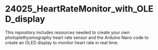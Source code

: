 # 24025_HeartRateMonitor_with_OLED_display
This repository includes resources needed to create your own photoplethysmography heart rate sensor and the Arduino Nano code to create an OLED display to monitor heart rate in real time.
